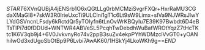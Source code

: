 $START$6XVnQUBjA4jENSrb1O6xQGtLLg0rbMCMziSvgrFXQr+HxrRaMU3CGdaXMaGI8+7skW3R0lrieUxcTi9ULClni1gT1c6Lt9sW9Limx+sIVa9NJWRsJlwYLYdGSVncnLFsdy6kRctdQr5yTOIyfn6tLnOvWrKBQyIu7E39K97Bwbdt6D4eBTsTlPi7d0fDDUd+WNTWR4ABVeSL5PcqhTwDebdhWuBafWROtYqzZ7tHcTKtc1K6V3qb9j4+6V0JvkvnyRo74v2ppB3suZv4ekpPYhWDMzclVvGT0+yOANhilwOd3xdUgoSbOtBp9P6Lvbi7AwAK60/1HSkYj4LkoWKh9g==$END$